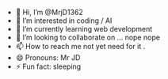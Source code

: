 - 👋 Hi, I’m @MrjD1362
- 👀 I’m interested in coding / AI
- 🌱 I’m currently learning web development
- 💞️ I’m looking to collaborate on ... nope nope
- 📫 How to reach me not yet need for it .
- 😄 Pronouns: Mr JD
- ⚡ Fun fact: sleeping 

<!---
MrjD1362/MrjD1362 is a ✨ special ✨ repository because its `README.md` (this file) appears on your GitHub profile.
You can click the Preview link to take a look at your changes.
--->
